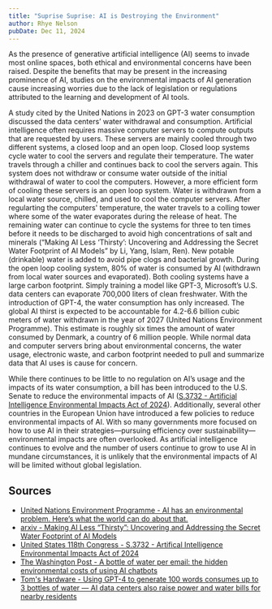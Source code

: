 ```yaml
---
title: "Suprise Suprise: AI is Destroying the Environment"
author: Rhye Nelson
pubDate: Dec 11, 2024
---
```


As the presence of generative artificial intelligence (AI) seems to invade most online spaces, both ethical and environmental concerns have been raised. Despite the benefits that may be present in the increasing prominence of AI, studies on the environmental impacts of AI generation cause increasing worries due to the lack of legislation or regulations attributed to the learning and development of AI tools.

A study cited by the United Nations in 2023 on GPT-3 water consumption discussed the data centers’ water withdrawal and consumption. Artificial intelligence often requires massive computer servers to compute outputs that are requested by users. These servers are mainly cooled through two different systems, a closed loop and an open loop. Closed loop systems cycle water to cool the servers and regulate their temperature. The water travels through a chiller and continues back to cool the servers again. This system does not withdraw or consume water outside of the initial withdrawal of water to cool the computers. However, a more efficient form of cooling these servers is an open loop system. Water is withdrawn from a local water source, chilled, and used to cool the computer servers. After regularting the computers' temperature, the water travels to a colling tower where some of the water evaporates during the release of heat. The remaining water can continue to cycle the systems for three to ten times before it needs to be discharged to avoid high concentrations of salt and minerals (“Making AI Less ‘Thirsty’: Uncovering and Addressing the Secret Water Footprint of AI Models” by Li, Yang, Islam, Ren). New potable (drinkable) water is added to avoid pipe clogs and bacterial growth. During the open loop cooling system, 80% of water is consumed by AI (withdrawn from local water sources and evaporated). Both cooling systems have a large carbon footprint. Simply training a model like GPT-3, Microsoft’s U.S. data centers can evaporate 700,000 liters of clean freshwater. With the introduction of GPT-4, the water consumption has only increased. The global AI thirst is expected to be accountable for 4.2-6.6 billion cubic meters of water withdrawn in the year of 2027 (United Nations Environment Programme). This estimate is roughly six times the amount of water consumed by Denmark, a country of 6 million people. While normal data and computer servers bring about environmental concerns, the water usage, electronic waste, and carbon footprint needed to pull and summarize data that AI uses is cause for concern.

While there continues to be little to no regulation on AI’s usage and the impacts of its water consumption, a bill has been introduced to the U.S. Senate to reduce the environmental impacts of AI ([S.3732 - Artificial Intelligence Environmental Impacts Act of 2024](https://www.congress.gov/bill/118th-congress/senate-bill/3732/text)). Additionally, several other countries in the European Union have introduced a few policies to reduce environmental impacts of AI. With so many governments more focused on how to use AI in their strategies—pursuing efficiency over sustainability— environmental impacts are often overlooked. As artificial intelligence continues to evolve and the number of users continue to grow to use AI in mundane circumstances, it is unlikely that the environmental impacts of AI will be limited without global legislation.

## Sources

* [United Nations Environment Programme - AI has an environmental problem. Here’s what the world can do about that.](https://www.unep.org/news-and-stories/story/ai-has-environmental-problem-heres-what-world-can-do-about)
* [arxiv - Making AI Less “Thirsty”: Uncovering and Addressing the Secret Water Footprint of AI Models](https://arxiv.org/abs/2304.03271)
* [United States 118th Congress - S.3732 - Artifical Intelligence Environmental Impacts Act of 2024](https://www.congress.gov/bill/118th-congress/senate-bill/3732/text)
* [The Washington Post - A bottle of water per email: the hidden environmental costs of using AI chatbots](https://www.washingtonpost.com/technology/2024/09/18/energy-ai-use-electricity-water-data-centers/)
* [Tom's Hardware - Using GPT-4 to generate 100 words consumes up to 3 bottles of water — AI data centers also raise power and water bills for nearby residents](https://www.tomshardware.com/tech-industry/artificial-intelligence/using-gpt-4-to-generate-100-words-consumes-up-to-3-bottles-of-water-ai-data-centers-also-raise-power-and-water-bills-for-nearby-residents)
